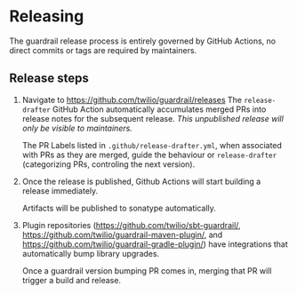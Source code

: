 # Releasing

The guardrail release process is entirely governed by GitHub Actions, no direct commits or tags are required by maintainers.

## Release steps

1. Navigate to https://github.com/twilio/guardrail/releases
   The `release-drafter` GitHub Action automatically accumulates merged PRs into release notes for the subsequent release. *This unpublished release will only be visible to maintainers.*
   
   The PR Labels listed in `.github/release-drafter.yml`, when associated with PRs as they are merged, guide the behaviour or `release-drafter` (categorizing PRs, controling the next version).

2. Once the release is published, Github Actions will start building a release immediately.
   
   Artifacts will be published to sonatype automatically.

3. Plugin repositories (https://github.com/twilio/sbt-guardrail/, https://github.com/twilio/guardrail-maven-plugin/, and https://github.com/twilio/guardrail-gradle-plugin/) have integrations
   that automatically bump library upgrades.
   
   Once a guardrail version bumping PR comes in, merging that PR will trigger a build and release.
